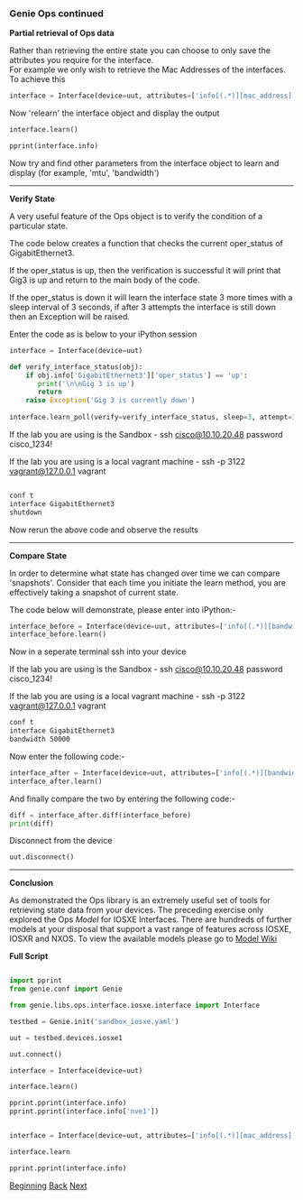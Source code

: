 ### Genie Ops continued

**Partial retrieval of Ops data**

Rather than retrieving the entire state you can choose to only save the attributes you require for the interface.  
For example we only wish to retrieve the Mac Addresses of the interfaces.  To achieve this

```python
interface = Interface(device=uut, attributes=['info[(.*)][mac_address]'])
```

Now 'relearn' the interface object and display the output

```python
interface.learn()

pprint(interface.info)

```

Now try and find other parameters from the interface object to learn and display (for example, 'mtu', 'bandwidth')


---

**Verify State**

A very useful feature of the Ops object is to verify the condition of a particular state.  

The code below creates a function that checks the current oper_status of GigabitEthernet3.  

If the oper_status is up, then the verification is successful it will print that Gig3 is up and return to the main body of the
code.  

If the oper_status is down it will learn the interface state 3 more times with a sleep interval of 3 seconds, if after 3 attempts
the interface is still down then an Exception will be raised.

Enter the code as is below to your iPython session

````python
interface = Interface(device=uut)

def verify_interface_status(obj):
    if obj.info['GigabitEthernet3']['oper_status'] == 'up':
       print('\n\nGig 3 is up')
       return
    raise Exception('Gig 3 is currently down')
    
interface.learn_poll(verify=verify_interface_status, sleep=3, attempt=3)

````
 
If the lab you are using is the Sandbox - ssh cisco@10.10.20.48   password cisco_1234!  

If the lab you are using is a local vagrant machine - ssh -p 3122 vagrant@127.0.0.1 vagrant
  


```bash

conf t
interface GigabitEthernet3
shutdown
```
Now rerun the above code and observe the results

---

**Compare State**

In order to determine what state has changed over time we can compare 'snapshots'.  Consider that each time you 
initiate the learn method, you are effectively taking a snapshot of current state.  

The code below will demonstrate, please enter into iPython:-

```python
interface_before = Interface(device=uut, attributes=['info[(.*)][bandwidth]'])
interface_before.learn()

```

Now in a seperate terminal ssh into your device

If the lab you are using is the Sandbox - ssh cisco@10.10.20.48   password cisco_1234!  

If the lab you are using is a local vagrant machine - ssh -p 3122 vagrant@127.0.0.1 vagrant

```bash
conf t
interface GigabitEthernet3
bandwidth 50000

```

Now enter the following code:-

```python
interface_after = Interface(device=uut, attributes=['info[(.*)][bandwidth]'])
interface_after.learn()

```

And finally compare the two by entering the following code:-

```python
diff = interface_after.diff(interface_before)
print(diff)

```

Disconnect from the device
```python
uut.disconnect()
```

---

**Conclusion**

As demonstrated the Ops library is an extremely useful set of tools for retrieving state data from your devices.  The
preceding exercise only explored the Ops _Model_ for IOSXE Interfaces.  There are hundreds of further models at your disposal
that support a vast range of features across IOSXE, IOSXR and NXOS.  To view the available models please go to [Model Wiki](https://pubhub.devnetcloud.com/media/pyats-packages/docs/genie/genie_libs/#/models)

**Full Script**

```python

import pprint
from genie.conf import Genie

from genie.libs.ops.interface.iosxe.interface import Interface

testbed = Genie.init('sandbox_iosxe.yaml')

uut = testbed.devices.iosxe1

uut.connect()

interface = Interface(device=uut)

interface.learn()

pprint.pprint(interface.info)
pprint.pprint(interface.info['nve1'])


interface = Interface(device=uut, attributes=['info[(.*)][mac_address]'])

interface.learn

pprint.pprint(interface.info)

```

[Beginning](../README.md)   [Back](./step3a.md)  [Next](./step4.md)
